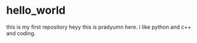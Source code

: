 # hello_world
this is my first repository
heyy this is pradyumn here. i like python and c++ and coding.
